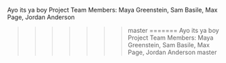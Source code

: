 Ayo its ya boy
Project Team Members: Maya Greenstein, Sam Basile, Max Page, Jordan Anderson
>>>>>>> master
=======
Ayo its ya boy 
Project Team Members: Maya Greenstein, Sam Basile, Max Page, Jordan Anderson
>>>>>>> master
